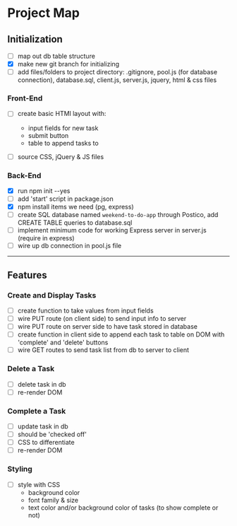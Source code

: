 # Project Map

## Initialization

- [ ] map out db table structure
- [x] make new git branch for initializing
- [ ] add files/folders to project directory: .gitignore, pool.js (for database connection), database.sql, client.js, server.js, jquery, html & css files

### Front-End

- [ ] create basic HTMl layout with:
    * input fields for new task
    * submit button
    * table to append tasks to
- [ ] source CSS, jQuery & JS files


### Back-End

- [x] run npm init --yes
- [ ] add 'start' script in package.json
- [x] npm install items we need (pg, express)
- [ ] create SQL database named `weekend-to-do-app` through Postico, add CREATE TABLE queries to database.sql
- [ ] implement minimum code for working Express server in server.js (require in express)
- [ ] wire up db connection in pool.js file

---

## Features

### Create and Display Tasks

- [ ] create function to take values from input fields 
- [ ] wire PUT route (on client side) to send input info to server
- [ ] wire PUT route on server side to have task stored in database
- [ ] create function in client side to append each task to table on DOM with 'complete' and 'delete' buttons
- [ ] wire GET routes to send task list from db to server to client

### Delete a Task

- [ ] delete task in db
- [ ] re-render DOM

### Complete a Task

- [ ] update task in db
- [ ] should be 'checked off'
- [ ] CSS to differentiate
- [ ] re-render DOM

### Styling

- [ ] style with CSS
    * background color
    * font family & size
    * text color and/or background color of tasks (to show complete or not)